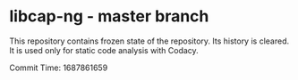 # libcap-ng - master branch

This repository contains frozen state of the repository.
Its history is cleared. It is used only for static code
analysis with Codacy.

Commit Time: 1687861659